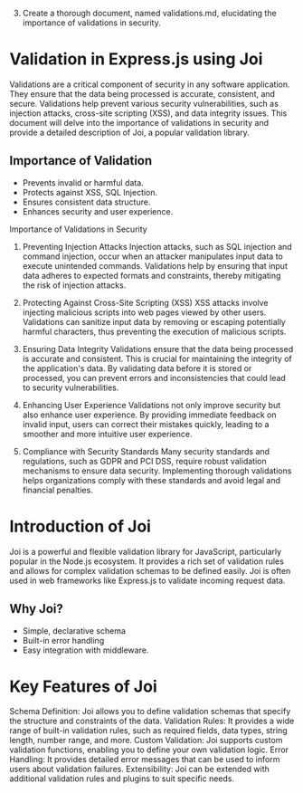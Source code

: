 3. Create a thorough document, named validations.md, elucidating the importance of validations in security.

# Validation in Express.js using Joi

Validations are a critical component of security in any software application. They ensure that the data being processed is accurate, consistent, and secure. Validations help prevent various security vulnerabilities, such as injection attacks, cross-site scripting (XSS), and data integrity issues. 
This document will delve into the importance of validations in security and provide a detailed description of Joi, a popular validation library.

## Importance of Validation

-  Prevents invalid or harmful data.
-  Protects against XSS, SQL Injection.
-  Ensures consistent data structure.
-  Enhances security and user experience.

Importance of Validations in Security

1. Preventing Injection Attacks
Injection attacks, such as SQL injection and command injection, occur when an attacker manipulates input data to execute unintended commands. Validations help by ensuring that input data adheres to expected formats and constraints, thereby mitigating the risk of injection attacks.

2. Protecting Against Cross-Site Scripting (XSS)
XSS attacks involve injecting malicious scripts into web pages viewed by other users. Validations can sanitize input data by removing or escaping potentially harmful characters, thus preventing the execution of malicious scripts.

3. Ensuring Data Integrity
Validations ensure that the data being processed is accurate and consistent. This is crucial for maintaining the integrity of the application's data. By validating data before it is stored or processed, you can prevent errors and inconsistencies that could lead to security vulnerabilities.

4. Enhancing User Experience
Validations not only improve security but also enhance user experience. By providing immediate feedback on invalid input, users can correct their mistakes quickly, leading to a smoother and more intuitive user experience.

5. Compliance with Security Standards
Many security standards and regulations, such as GDPR and PCI DSS, require robust validation mechanisms to ensure data security. Implementing thorough validations helps organizations comply with these standards and avoid legal and financial penalties.

# Introduction of Joi

Joi is a powerful and flexible validation library for JavaScript, particularly popular in the Node.js ecosystem. It provides a rich set of validation rules and allows for complex validation schemas to be defined easily. Joi is often used in web frameworks like Express.js to validate incoming request data.

## Why Joi?
- Simple, declarative schema
- Built-in error handling
- Easy integration with middleware.

# Key Features of Joi

Schema Definition: Joi allows you to define validation schemas that specify the structure and constraints of the data.
Validation Rules: It provides a wide range of built-in validation rules, such as required fields, data types, string length, number range, and more.
Custom Validation: Joi supports custom validation functions, enabling you to define your own validation logic.
Error Handling: It provides detailed error messages that can be used to inform users about validation failures.
Extensibility: Joi can be extended with additional validation rules and plugins to suit specific needs.
